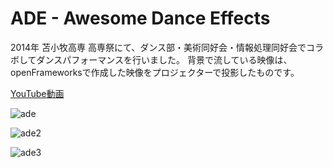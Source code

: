 # ADE - Awesome Dance Effects

2014年 苫小牧高専 高専祭にて、ダンス部・美術同好会・情報処理同好会でコラボしてダンスパフォーマンスを行いました。
背景で流している映像は、openFrameworksで作成した映像をプロジェクターで投影したものです。

[YouTube動画](https://www.youtube.com/watch?v=86YjbKvrr98)

![ade](https://user-images.githubusercontent.com/2035364/136873194-1a9f38e9-f6f8-4409-bf0a-c5b9edf60894.gif)

![ade2](https://user-images.githubusercontent.com/2035364/136873201-aa18526b-a665-4032-b63b-afa4e557eb61.gif)

![ade3](https://user-images.githubusercontent.com/2035364/136873203-eb88c0d4-52e3-4efe-a8c7-68f3af6547d0.gif)

